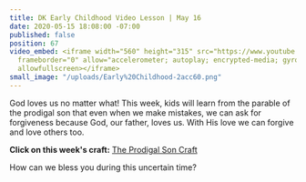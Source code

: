```yaml
---
title: DK Early Childhood Video Lesson | May 16
date: 2020-05-15 18:08:00 -07:00
published: false
position: 67
video_embed: <iframe width="560" height="315" src="https://www.youtube.com/embed/OqRRkzzLSUc"
  frameborder="0" allow="accelerometer; autoplay; encrypted-media; gyroscope; picture-in-picture"
  allowfullscreen></iframe>
small_image: "/uploads/Early%20Childhood-2acc60.png"
---
```


God loves us no matter what! This week, kids will learn from the parable of the prodigal son that even when we make mistakes, we can ask for forgiveness because God, our father, loves us. With His love we can forgive and love others too.

**Click on this week's craft:**
[The Prodigal Son Craft](https://drive.google.com/file/d/11HguO5L0sAV6oJ54-ZIz6p0cK6n_5tUW/view?usp=sharing)

How can we bless you during this uncertain time?